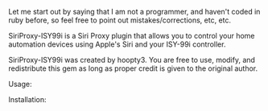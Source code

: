 Let me start out by saying that I am not a programmer, and haven't coded in ruby before, so feel free to point out mistakes/corrections, etc, etc.

SiriProxy-ISY99i is a Siri Proxy plugin that allows you to control your home automation devices using Apple's Siri and your ISY-99i controller.

SiriProxy-ISY99i was created by hoopty3.  You are free to use, modify, and redistribute this gem as long as proper credit is given to the original author.

Usage:
	
		
Installation:
